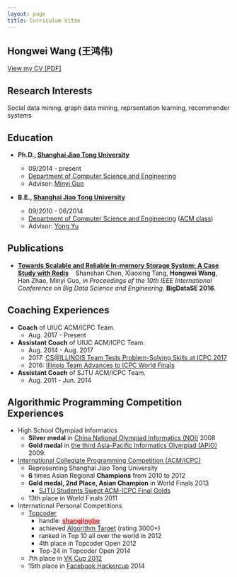 ```yaml
---
layout: page
title: Curriculum Vitae
---
```


## Hongwei Wang (王鸿伟)

[View my CV [PDF]](https://hwwang55.github.io/files/hongweiwang_cv.pdf)


## Research Interests

Social data mining, graph data mining, reprsentation learning, recommender systems


## Education

- **Ph.D., [Shanghai Jiao Tong University](http://en.sjtu.edu.cn)**
  * 09/2014 - present
  * [Department of Computer Science and Engineering](http://www.cs.sjtu.edu.cn/en/)
  * Advisor: [Minyi Guo](http://www.cs.sjtu.edu.cn/~guo-my/)
  
- **B.E., [Shanghai Jiao Tong University](http://en.sjtu.edu.cn)**
  * 09/2010 - 06/2014
  * [Department of Computer Science and Engineering](http://www.cs.sjtu.edu.cn/en/) ([ACM class](https://acm.sjtu.edu.cn/home))
  * Advisor: [Yong Yu](http://apex.sjtu.edu.cn/members/yyu)


## Publications

- **[Towards Scalable and Reliable In-memory Storage System: A Case Study with Redis](https://hwwang55.github.io/files/2016-BigDataSE-redis.pdf)**  
  Shanshan Chen, Xiaoxing Tang, **Hongwei Wang**, Han Zhao, Minyi Guo, *in Proceedings of the 10th IEEE International Conference on Big Data Science and Engineering*. **BigDataSE 2016**.

## Coaching Experiences

- **Coach** of UIUC ACM/ICPC Team.
    * Aug. 2017 - Present
- **Assistant Coach** of UIUC ACM/ICPC Team.
    * Aug. 2014 - Aug. 2017
    * 2017: [CS@ILLINOIS Team Tests Problem-Solving Skills at ICPC 2017](http://cs.illinois.edu/news/cs-illinois-team-tests-problem-solving-skills-icpc-2017)
    * 2016: [Illinois Team Advances to ICPC World Finals](https://cs.illinois.edu/news/illinois-team-advances-icpc-world-finals)
- **Assistant Coach** of SJTU ACM/ICPC Team.
    * Aug. 2011 - Jun. 2014

## Algorithmic Programming Competition Experiences

- High School Olympiad Informatics
  * **Silver medal** in [China National Olympiad Informatics (NOI)](https://en.wikipedia.org/wiki/National_Olympiad_in_Informatics,_China) 2008
  * **Gold medal** in [the third Asia-Pacific Informatics Olympiad (APIO)](http://apio-olympiad.org/2009/results.html) 2009.
- [International Collegiate Programming Competition (ACM/ICPC)](https://icpc.baylor.edu/)
  * Representing Shanghai Jiao Tong University
  * **6** times Asian Regional **Champions** from 2010 to 2012
  * **Gold medal, 2nd Place, Asian Champion** in World Finals 2013
    * [SJTU Students Swept ACM-ICPC Final Golds](http://en.sjtu.edu.cn/news/sjtu-students-swept-acm-icpc-final-golds/)
  * 13th place in World Finals 2011
- International Personal Competitions
  * [Topcoder](https://www.topcoder.com/tc/)
    * handle: **[<span style="color:red">shangjingbo</span>](https://www.topcoder.com/members/shangjingbo/)**
    * achieved [Algorithm Target](https://www.quora.com/What-is-it-like-to-be-a-target-coder-in-Topcoder) (rating 3000+)
    * ranked in Top 10 all over the world in 2012
    * 4th place in Topcoder Open 2012
    * Top-24 in Topcoder Open 2014
  * 7th place in [VK Cup 2012](http://codeforces.com/blog/entry/4885)
  * 15th place in [Facebook Hackercup](https://en.wikipedia.org/wiki/Facebook_Hacker_Cup) 2014
